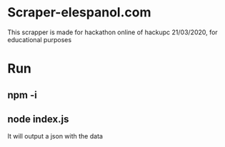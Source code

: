 # Scraper-elespanol.com
This scrapper is made for hackathon online of hackupc 21/03/2020, for educational purposes

# Run
## npm -i
## node index.js 

It will output a json with the data
